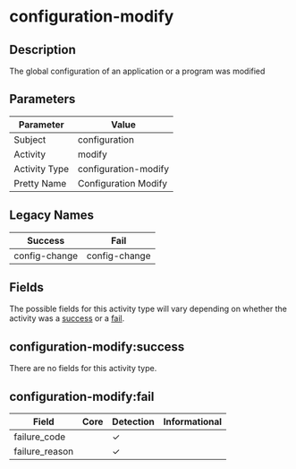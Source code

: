 configuration-modify
====================

Description
-----------
The global configuration of an application or a program was modified

Parameters
----------
| Parameter     | Value                |
| ------------- | -------------------- |
| Subject       | configuration        |
| Activity      | modify               |
| Activity Type | configuration-modify |
| Pretty Name   | Configuration Modify |

Legacy Names
------------
| Success           | Fail              |
| ----------------- | ----------------- |
| config-change<br> | config-change<br> |

Fields
------

The possible fields for this activity type will vary depending on whether the activity was a [success](#configuration-modifysuccess) or a [fail](#configuration-modifyfail).


configuration-modify:success
----------------------------

There are no fields for this activity type.


configuration-modify:fail
-------------------------

| Field          | Core | Detection | Informational |
| -------------- | ---- | --------- | ------------- |
| failure_code   |      | &#10003;  |               |
| failure_reason |      | &#10003;  |               |